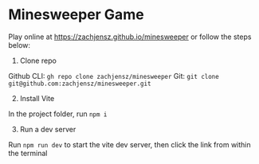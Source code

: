 # Minesweeper Game

Play online at <https://zachjensz.github.io/minesweeper> or follow the steps below:

1. Clone repo

Github CLI: `gh repo clone zachjensz/minesweeper`
Git: `git clone git@github.com:zachjensz/minesweeper.git`

2. Install Vite

In the project folder, run `npm i`

3. Run a dev server

Run `npm run dev` to start the vite dev server, then click the link from within the terminal

